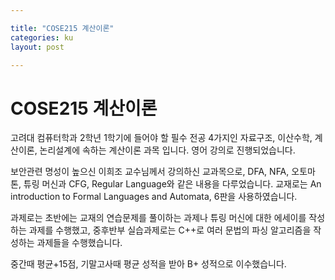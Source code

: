 ```yaml
---

title: "COSE215 계산이론"
categories: ku
layout: post

---
```


# COSE215 계산이론

고려대 컴퓨터학과 2학년 1학기에 들어야 할 필수 전공 4가지인 자료구조, 이산수학, 계산이론, 논리설계에 속하는 계산이론 과목 입니다. 영어 강의로 진행되었습니다.

보안관련 명성이 높으신 이희조 교수님께서 강의하신 교과목으로, DFA, NFA, 오토마톤, 튜링 머신과 CFG, Regular Language와 같은 내용을 다루었습니다. 교재로는 An introduction to Formal Languages and Automata, 6판을 사용하였습니다.

과제로는 초반에는 교재의 연습문제를 풀이하는 과제나 튜링 머신에 대한 에세이를 작성하는 과제를 수행했고, 중후반부 실습과제로는 C++로 여러 문법의 파싱 알고리즘을 작성하는 과제들을 수행했습니다.


중간때 평균+15점, 기말고사때 평균 성적을 받아 B+ 성적으로 이수했습니다.
